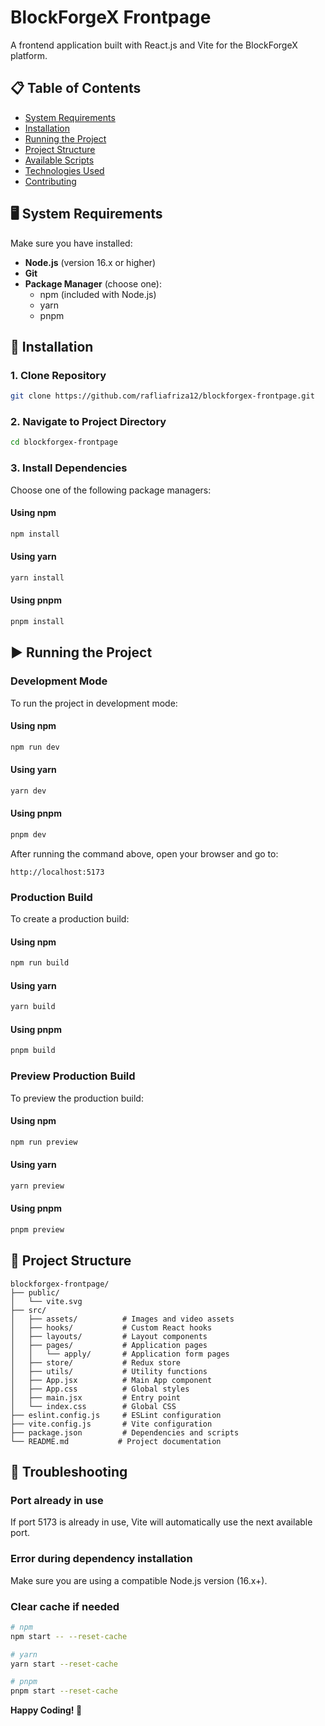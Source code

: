 # BlockForgeX Frontpage

A frontend application built with React.js and Vite for the BlockForgeX platform.

## 📋 Table of Contents

- [System Requirements](#system-requirements)
- [Installation](#installation)
- [Running the Project](#running-the-project)
- [Project Structure](#project-structure)
- [Available Scripts](#available-scripts)
- [Technologies Used](#technologies-used)
- [Contributing](#contributing)

## 🖥️ System Requirements

Make sure you have installed:

- **Node.js** (version 16.x or higher)
- **Git**
- **Package Manager** (choose one):
  - npm (included with Node.js)
  - yarn
  - pnpm

## 🚀 Installation

### 1. Clone Repository

```bash
git clone https://github.com/rafliafriza12/blockforgex-frontpage.git
```

### 2. Navigate to Project Directory

```bash
cd blockforgex-frontpage
```

### 3. Install Dependencies

Choose one of the following package managers:

#### Using npm

```bash
npm install
```

#### Using yarn

```bash
yarn install
```

#### Using pnpm

```bash
pnpm install
```

## ▶️ Running the Project

### Development Mode

To run the project in development mode:

#### Using npm

```bash
npm run dev
```

#### Using yarn

```bash
yarn dev
```

#### Using pnpm

```bash
pnpm dev
```

After running the command above, open your browser and go to:

```
http://localhost:5173
```

### Production Build

To create a production build:

#### Using npm

```bash
npm run build
```

#### Using yarn

```bash
yarn build
```

#### Using pnpm

```bash
pnpm build
```

### Preview Production Build

To preview the production build:

#### Using npm

```bash
npm run preview
```

#### Using yarn

```bash
yarn preview
```

#### Using pnpm

```bash
pnpm preview
```

## 📁 Project Structure

```
blockforgex-frontpage/
├── public/
│   └── vite.svg
├── src/
│   ├── assets/          # Images and video assets
│   ├── hooks/           # Custom React hooks
│   ├── layouts/         # Layout components
│   ├── pages/           # Application pages
│   │   └── apply/       # Application form pages
│   ├── store/           # Redux store
│   ├── utils/           # Utility functions
│   ├── App.jsx          # Main App component
│   ├── App.css          # Global styles
│   ├── main.jsx         # Entry point
│   └── index.css        # Global CSS
├── eslint.config.js     # ESLint configuration
├── vite.config.js       # Vite configuration
├── package.json         # Dependencies and scripts
└── README.md           # Project documentation
```

## 🔧 Troubleshooting

### Port already in use

If port 5173 is already in use, Vite will automatically use the next available port.

### Error during dependency installation

Make sure you are using a compatible Node.js version (16.x+).

### Clear cache if needed

```bash
# npm
npm start -- --reset-cache

# yarn
yarn start --reset-cache

# pnpm
pnpm start --reset-cache
```

**Happy Coding! 🚀**
